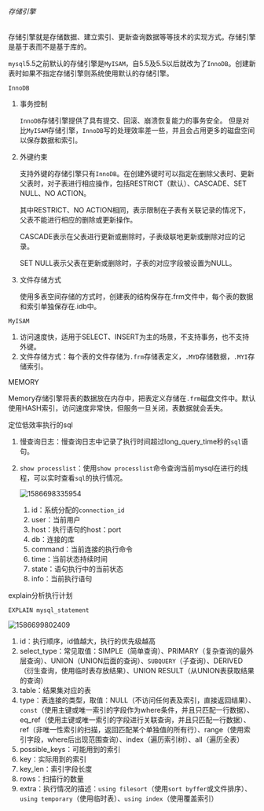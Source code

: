 ###### 存储引擎

存储引擎就是存储数据、建立索引、更新查询数据等等技术的实现方式。存储引擎是基于表而不是基于库的。



`mysql`5.5之前默认的存储引擎是`MyISAM`，自5.5及5.5以后就改为了`InnoDB`。创建新表时如果不指定存储引擎则系统使用默认的存储引擎。



`InnoDB`

1. 事务控制

   `InnoDB`存储引擎提供了具有提交、回滚、崩溃恢复能力的事务安全。
   但是对比`MyISAM`存储引擎，`InnoDB`写的处理效率差一些，并且会占用更多的磁盘空间以保存数据和索引。

2. 外键约束

   支持外键的存储引擎只有`InnoDB`。在创建外键时可以指定在删除父表时、更新父表时，对子表进行相应操作，包括RESTRICT（默认）、CASCADE、SET NULL、NO ACTION。

   其中RESTRICT、NO ACTION相同，表示限制在子表有关联记录的情况下，父表不能进行相应的删除或更新操作。

   CASCADE表示在父表进行更新或删除时，子表级联地更新或删除对应的记录。

   SET NULL表示父表在更新或删除时，子表的对应字段被设置为NULL。

3. 文件存储方式

   使用多表空间存储的方式时，创建表的结构保存在.frm文件中，每个表的数据和索引单独保存在.idb中。

`MyISAM`

1. 访问速度快，适用于SELECT、INSERT为主的场景，不支持事务，也不支持外键。
2. 文件存储方式：每个表的文件存储为`.frm`存储表定义，`.MYD`存储数据，`.MYI`存储索引。

MEMORY

 Memory存储引擎将表的数据放在内存中，把表定义存储在`.frm`磁盘文件中。默认使用HASH索引，访问速度非常快，但服务一旦关闭，表数据就会丢失。



定位低效率执行的sql

1. 慢查询日志：慢查询日志中记录了执行时间超过long_query_time秒的`sql`语句。

2. `show processlist`：使用`show processlist`命令查询当前mysql在进行的线程，可以实时查看`sql`的执行情况。

   ![1586698335954](D:\Temp\cloud_demo\note\mysql\1586698335954.png)

   1. id：系统分配的`connection_id`
   2. user：当前用户
   3. host：执行语句的host：port
   4. db：连接的库
   5. command：当前连接的执行命令
   6. time：当前状态持续时间
   7. state：语句执行中的当前状态
   8. info：当前执行语句



explain分析执行计划

`EXPLAIN mysql_statement`

![1586699802409](D:\Temp\cloud_demo\note\mysql\1586699802409.png)

1. id：执行顺序，id值越大，执行的优先级越高
2. select_type：常见取值：SIMPLE（简单查询）、PRIMARY（复杂查询的最外层查询）、UNION（UNION后面的查询）、`SUBQUERY`（子查询）、DERIVED（衍生查询，使用临时表存放结果）、UNION RESULT（从UNION表获取结果的查询）
3. table：结果集对应的表
4. type：表连接的类型，取值：NULL（不访问任何表及索引，直接返回结果）、`const`（使用主键或唯一索引的字段作为where条件，并且只匹配一行数据）、eq_ref（使用主键或唯一索引的字段进行关联查询，并且只匹配一行数据）、ref（非唯一性索引的扫描，返回匹配某个单独值的所有行）、range（使用索引字段，where后出现范围查询）、index（遍历索引树）、all（遍历全表）
5. possible_keys：可能用到的索引
6. key：实际用到的索引
7. key_len：索引字段长度
8. rows：扫描行的数量
9. extra：执行情况的描述：`using filesort`（使用`sort byffer`或文件排序）、`using temporary`（使用临时表）、`using index`（使用覆盖索引）





